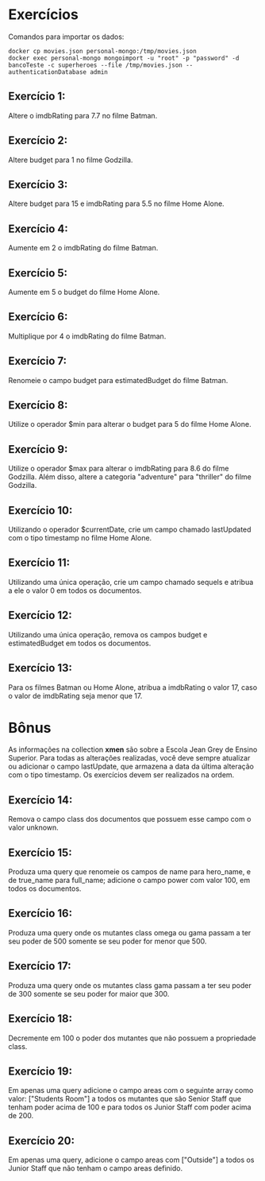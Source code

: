 # Exercícios

Comandos para importar os dados:

```
docker cp movies.json personal-mongo:/tmp/movies.json 
docker exec personal-mongo mongoimport -u "root" -p "password" -d bancoTeste -c superheroes --file /tmp/movies.json --authenticationDatabase admin
```

## Exercício 1:
Altere o imdbRating para 7.7 no filme Batman.

## Exercício 2:
Altere budget para 1 no filme Godzilla.

## Exercício 3:
Altere budget para 15 e imdbRating para 5.5 no filme Home Alone.

## Exercício 4:
Aumente em 2 o imdbRating do filme Batman.

## Exercício 5:
Aumente em 5 o budget do filme Home Alone.

## Exercício 6:
Multiplique por 4 o imdbRating do filme Batman.

## Exercício 7:
Renomeie o campo budget para estimatedBudget do filme Batman.

## Exercício 8:
Utilize o operador $min para alterar o budget para 5 do filme Home Alone.

## Exercício 9:
Utilize o operador $max para alterar o imdbRating para 8.6 do filme Godzilla. Além disso, altere a categoria "adventure" para "thriller" do filme Godzilla.

## Exercício 10:
Utilizando o operador $currentDate, crie um campo chamado lastUpdated com o tipo timestamp no filme Home Alone.

## Exercício 11:
Utilizando uma única operação, crie um campo chamado sequels e atribua a ele o valor 0 em todos os documentos.

## Exercício 12:
Utilizando uma única operação, remova os campos budget e estimatedBudget em todos os documentos.

## Exercício 13:
Para os filmes Batman ou Home Alone, atribua a imdbRating o valor 17, caso o valor de imdbRating seja menor que 17.

# Bônus

As informações na collection **xmen** são sobre a Escola Jean Grey de Ensino Superior. Para todas as alterações realizadas, você deve sempre atualizar ou adicionar o campo lastUpdate, que armazena a data da última alteração com o tipo timestamp. Os exercícios devem ser realizados na ordem.

## Exercício 14:
Remova o campo class dos documentos que possuem esse campo com o valor unknown.

## Exercício 15:
Produza uma query que renomeie os campos de name para hero_name, e de true_name para full_name; adicione o campo power com valor 100, em todos os documentos.

## Exercício 16:
Produza uma query onde os mutantes class omega ou gama passam a ter seu poder de 500 somente se seu poder for menor que 500.

## Exercício 17:
Produza uma query onde os mutantes class gama passam a ter seu poder de 300 somente se seu poder for maior que 300.

## Exercício 18:
Decremente em 100 o poder dos mutantes que não possuem a propriedade class.

## Exercício 19:
Em apenas uma query adicione o campo areas com o seguinte array como valor: ["Students Room"] a todos os mutantes que são Senior Staff que tenham poder acima de 100 e para todos os Junior Staff com poder acima de 200.

## Exercício 20:
Em apenas uma query, adicione o campo areas com ["Outside"] a todos os Junior Staff que não tenham o campo areas definido.
